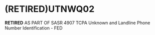 # (RETIRED)UTNWQ02
**RETIRED** AS PART OF SASR 4907 TCPA Unknown and Landline Phone Number Identification - FED
